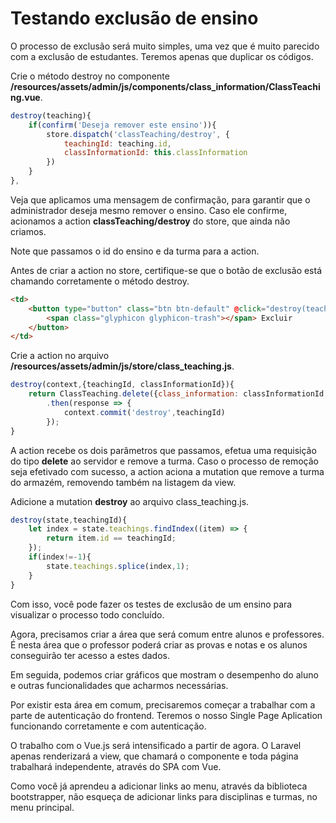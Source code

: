 # Testando exclusão de ensino

O processo de exclusão será muito simples, uma vez que é muito parecido com a exclusão de estudantes. Teremos apenas que duplicar os códigos.

Crie o método destroy no componente **/resources/assets/admin/js/components/class_information/ClassTeaching.vue**.

```js
destroy(teaching){
    if(confirm('Deseja remover este ensino')){
        store.dispatch('classTeaching/destroy', {
            teachingId: teaching.id,
            classInformationId: this.classInformation
        })
    }
},
```

Veja que aplicamos uma mensagem de confirmação, para garantir que o administrador deseja mesmo remover o ensino. Caso ele confirme, acionamos a action **classTeaching/destroy** do store, que ainda não criamos.

Note que passamos o id do ensino e da turma para a action.

Antes de criar a action no store, certifique-se que o botão de exclusão está chamando corretamente o método destroy.

```html
<td>
    <button type="button" class="btn btn-default" @click="destroy(teaching)">
        <span class="glyphicon glyphicon-trash"></span> Excluir
    </button>
</td>
```

Crie a action no arquivo **/resources/assets/admin/js/store/class_teaching.js**.

```js
destroy(context,{teachingId, classInformationId}){
    return ClassTeaching.delete({class_information: classInformationId,teaching: teachingId})
        .then(response => {
            context.commit('destroy',teachingId)
        });
}
```

A action recebe os dois parâmetros que passamos, efetua uma requisição do tipo **delete** ao servidor e remove a turma. Caso o processo de remoção seja efetivado com sucesso, a action aciona a mutation que remove a turma do armazém, removendo também na listagem da view.

Adicione a mutation **destroy** ao arquivo class_teaching.js.

```js
destroy(state,teachingId){
    let index = state.teachings.findIndex((item) => {
        return item.id == teachingId;
    });
    if(index!=-1){
        state.teachings.splice(index,1);
    }
}
```

Com isso, você pode fazer os testes de exclusão de um ensino para visualizar o processo todo concluído.

Agora, precisamos criar a área que será comum entre alunos e professores. É nesta área que o professor poderá criar as provas e notas e os alunos conseguirão ter acesso a estes dados.

Em seguida, podemos criar gráficos que mostram o desempenho do aluno e outras funcionalidades que acharmos necessárias.

Por existir esta área em comum, precisaremos começar a trabalhar com a parte de autenticação do frontend. Teremos o nosso Single Page Aplication funcionando corretamente e com autenticação.

O trabalho com o Vue.js será intensificado a partir de agora. O Laravel apenas renderizará a view, que chamará o componente e toda página trabalhará independente, através do SPA com Vue.

Como você já aprendeu a adicionar links ao menu, através da biblioteca bootstrapper, não esqueça de adicionar links para disciplinas e turmas, no menu principal.